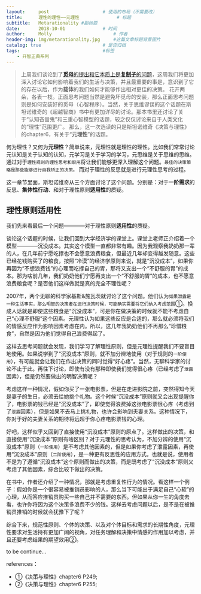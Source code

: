 ```yaml
---
layout:     post   				    # 使用的布局（不需要改）
title:      理性的理性——元理性 				# 标题
subtitle:   Metarationality #副标题
date:       2018-10-01 				# 时间
author:     Molly 						# 作者
header-img: img/metarationality.jpg 	#这篇文章标题背景图片
catalog: true 						# 是否归档
tags:								#标签
    - 开智正典系列
---
```

>上周我们谈论到了[**觅母**的提出和它本质上是**复制子**的问题](https://deserveeeeee.github.io/2018/09/22/meme&Rationality/)，这周我们将更加深入讨论它如何影响着我们的生活与决策，并且最重要的事是，意识到了它的存在以后，作为**载体**的我们如何才能够作出相对更佳的决策。
花开两朵，各表一枝。正面思考问题当然是避免坏觅母的安装，那么正面思考问题则是如何安装好的觅母（心智程序）。当然，关于思维谬误的这个话题在斯坦诺维奇的《超越智商》书中有更加详尽的讨论。那本书里还讨论了关于“认知吝啬鬼”和三重心智模型的话题，较之仅仅讨论来自于人类文化的“理性”范围更广。
那么，这一次选读的只是斯坦诺维奇《决策与理性》的chapter6，有关于“**元理性**”的话题。

何为理性？又何为**元理性**？简单说来，元理性就是理性的理性。比如我们常常讨论元认知是关于认知的认知，元学习是关于学习的学习，元思维是关于思维的思维。通过对于`理性规则的理性思考和取用`将让我们能够更深入理解这个问题。``最佳的决策策略是那些能够进行自我矫正的决策。`` 而对于理性的反思就是进行元理性思考的过程。

这一章节里面，斯坦诺维奇从三个方面讨论了这个问题。分别是：对于**一阶需求**的反思、**集体性行动**、和对于理性原则**适用性**的质疑。


## 理性原则适用性

我们先来看最后一个问题————对于理性原则**适用性**的质疑。

谈论这个话题的时候，让我们回到大学经济学的课堂上。课堂上老师正介绍着一个模型————沉没成本。其实这个模型一直都非常有趣。因为我观察我奶奶那一辈的人，在几年前宁愿吃撑也不会愿意浪费粮食，但最近几年却变得越发随意。这些已经花钱购买了的粮食，按照“冷漠”的经济学原则来说，就是“沉没成本”，如果你再因为“不想浪费钱”的心理而吃撑自己的胃，那将又支出一个“不舒服的胃”的成本。那为啥前几年，我们奶奶他们宁愿再支出一个“不舒服的胃”的成本，也不愿意浪费粮食呢？是否他们这样做就是真的完全不理性呢？

2007年，两个无聊的科学家基斯&施瓦茨就讨论了这个问题。他们认为``如果泄露是一种生活事实，那么明智的决策者在进行决策时候，可能确实需要将它们纳入考虑范围``①。换成人话就是即使这些粮食是“沉没成本”，可是你在做决策的时候就不能不考虑自己“心理不舒服”这个因素。元理性认为如果这些反应是合适的，那么就必须将我们的情感反应作为影响因素考虑在内。所以，这几年我奶奶他们不再那么“珍惜粮食”，自然是因为他们觉得自己浪费得起了。

这样去思考问题就会发现，我们学习了解理性原则，但是元理性提醒我们不要盲目地使用。如果说学到了“沉没成本”原则，就不加分辨地使用（对于规则的``一阶使用``），有可能就会让我们在作出决策的同时觉得“好心疼”。当然，无聊科学家的讨论不止于此。再往下讨论，即使有没有那种即使我们觉得很心疼（已经考虑了``泄露``因素），但是仍然要做出的明智决策呢？

考虑这样一种情况，假如你买了一张电影票，但是在走进影院之前，突然得知今天是妻子的生日，必须去给她挑个礼物。这个时候“沉没成本”原则就又会出现提醒你了，电影票的钱已经是“沉没成本”了，即使觉得浪费掉这张电影票很心疼（考虑到了``泄露``因素），但是如果不去马上挑礼物，也许会影响到夫妻关系。这种情况下，你对于好的夫妻关系的期待将远超于你心疼电影票钱的心理。

好吧，这样似乎又回到了直接使用“沉没成本”原则的原点了。这样做出的决策，和直接使用“沉没成本”原则有啥区别？对于元理性的思考认为，不加分辨的使用“沉没成本”原则（``一阶使用``）是不考虑其他因素的，但是如果你考虑了泄露因素，再使用“沉没成本”原则（``二阶使用``），是一种更有反思性的应用方式。也就是说，使用者不是为了遵循“沉没成本”这个原则而做出的决策，而是既考虑了“沉没成本”原则又考虑了其他因素，综合比较下做出的决策。


在书中，作者还介绍了一种情况，那就是考虑重复性行为的情况。看这样一个例子：假如你是一个很容易被推销员影响的人，那么当下可能出于满足自己“心软”的心理，从而答应推销员购买一些自己并不需要的东西。但如果从你一生的角度去看，也许你将因为这个决策多浪费不少的钱。这样去考虑问题以后，是不是在被推销员推销的时候就会犹豫下了呢？

综合下来，规范性原则、个体的决策、以及对个体目标和需求的长期性角度，元理性要求对生活持有更加广阔的视角，对任务理解和决策中情感的作用加以考虑，并且还要考虑结果的期望效用②。

to be continue...






references：
* ①《决策与理性》chapter6 P249;
* ②《决策与理性》chapter6 P255;
